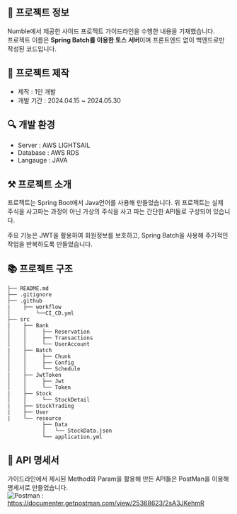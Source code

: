 ## 👋 프로젝트 정보
Numble에서 제공한 사이드 프로젝트 가이드라인을 수행한 내용을 기재했습니다.<br>
프로젝트 이름은 **Spring Batch를 이용한 토스 서버**이며 프론트엔드 없이 백엔드로만 작성된 코드입니다.


## 📅 프로젝트 제작
- 제작 : 1인 개발
- 개발 기간 : 2024.04.15 ~ 2024.05.30


## 🔍 개발 환경
- Server : AWS LIGHTSAIL
- Database : AWS RDS
- Langauge : JAVA


## ⚒ 프로젝트 소개
프로젝트는 Spring Boot에서 Java언어를 사용해 만들었습니다.
위 프로젝트는 실제 주식을 사고파는 과정이 아닌 가상의 주식을 사고 파는 간단한 API들로 구성되어 있습니다.

주요 기능은 JWT을 활용하여 회원정보를 보호하고, Spring Batch을 사용해 주기적인 작업을 반복하도록 만들었습니다.


## 📚 프로젝트 구조
```
├── README.md
├── .gitignore
├── .github
|    ├── workflow
│        └──CI_CD.yml
├── src
|    ├── Bank
│    │     ├── Reservation
│    │     ├── Transactions
│    │     └── UserAccount
|    ├── Batch
│    │     ├── Chunk
│    │     ├── Config
│    │     └── Schedule
|    ├── JwtToken
│    │     ├── Jwt
│    │     └── Token
|    ├── Stock
│    │     └── StockDetail
|    ├── StockTrading
|    ├── User
|    └── resource
           ├── Data
           │   └── StockData.json
           └── application.yml
```


## 📌 API 명세서
가이드라인에서 제시된 Method와 Param을 활용해 만든 API들은 PostMan을 이용해 명세서로 만들었습니다.
<br>
![Postman](https://img.shields.io/badge/Postman-FF6C37?style=for-the-badge&logo=postman&logoColor=white) : <https://documenter.getpostman.com/view/25368623/2sA3JKehmR>
